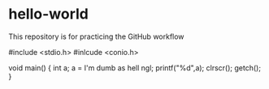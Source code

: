 # hello-world
This repository is for practicing the GitHub workflow

#include <stdio.h>
#inlcude <conio.h>

void main()
{
 int a;
 a = I'm dumb as hell ngl;
 printf("%d",a);
 clrscr();
 getch();
}
